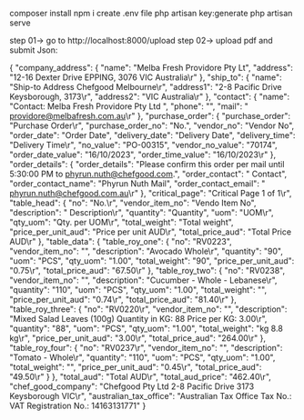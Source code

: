composer install
npm i
create .env file
php artisan key:generate
php artisan serve


step 01-> go to http://localhost:8000/upload
step 02-> upload pdf and submit
Json:

{ "company_address": { "name": "Melba Fresh Providore Pty Lt", "address": "12-16 Dexter Drive EPPING, 3076 VIC Australia\r" }, "ship_to": { "name": "Ship-to Address Chefgood Melbourne\r", "address1": "2-8 Pacific Drive Keysborough, 3173\r", "address2": "VIC Australia\r" }, "contact": { "name": "Contact: Melba Fresh Providore Pty Ltd ", "phone": "", "mail": " providore@melbafresh.com.au\r" }, "purchase_order": { "purchase_order": "Purchase Order\r", "purchase_order_no": "No.", "vendor_no": "Vendor No", "order_date": "Order Date", "delivery_date": "Delivery Date", "delivery_time": "Delivery Time\r", "no_value": "PO-00315", "vendor_no_value": "70174", "order_date_value": "16\/10\/2023", "order_time_value": "16\/10\/2023\r" }, "order_details": { "order_details": "Please confirm this order per mail until 5:30:00 PM to phyrun.nuth@chefgood.com.", "order_contact": " Contact", "order_contact_name": "Phyrun Nuth Mail", "order_contact_email": " phyrun.nuth@chefgood.com.au\r" }, "critical_page": "Critical Page 1 of 1\r", "table_head": { "no": "No.\r", "vendor_item_no": "Vendo Item No", "description": " Description\r", "quantity": "Quantity", "uom": "UOM\r", "qty_uom": "Qty. per UOM\r", "total_weight": "Total weight", "price_per_unit_aud": "Price per unit AUD\r", "total_price_aud": "Total Price AUD\r" }, "table_data": { "table_roy_one": { "no": "RV0223", "vendor_item_no": "", "description": "Avocado Whole\r", "quantity": "90", "uom": "PCS", "qty_uom": "1.00", "total_weight": "90", "price_per_unit_aud": "0.75\r", "total_price_aud": "67.50\r" }, "table_roy_two": { "no": "RV0238", "vendor_item_no": "", "description": "Cucumber - Whole - Lebanese\r", "quantity": "110", "uom": "PCS", "qty_uom": "1.00", "total_weight": "", "price_per_unit_aud": "0.74\r", "total_price_aud": "81.40\r" }, "table_roy_three": { "no": "RV0220\r", "vendor_item_no": "", "description": "Mixed Salad Leaves (100g) Quantity in KG: 88 Price per KG: 3.00\r", "quantity": "88", "uom": "PCS", "qty_uom": "1.00", "total_weight": "kg 8.8 kg\r", "price_per_unit_aud": "3.00\r", "total_price_aud": "264.00\r" }, "table_roy_four": { "no": "RV0237\r", "vendor_item_no": "", "description": "Tomato - Whole\r", "quantity": "110", "uom": "PCS", "qty_uom": "1.00", "total_weight": "", "price_per_unit_aud": "0.45\r", "total_price_aud": "49.50\r" } }, "total_aud": "Total AUD\r", "total_aud_price": "462.40\r", "chef_good_company": "Chefgood Pty Ltd 2-8 Pacific Drive 3173 Keysborough VIC\r", "australian_tax_office": "Australian Tax Office Tax No.: VAT Registration No.: 14163131771" }